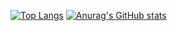 [![Top Langs](https://github-readme-stats.vercel.app/api/top-langs/?username=DevsBitencourt&langs_count=6)](https://github.com/anuraghazra/github-readme-stats)
[![Anurag's GitHub stats](https://github-readme-stats.vercel.app/api?username=DevsBitencourt&count_private=true&show_icons=true&theme=radical)](https://github.com/anuraghazra/github-readme-stats)


